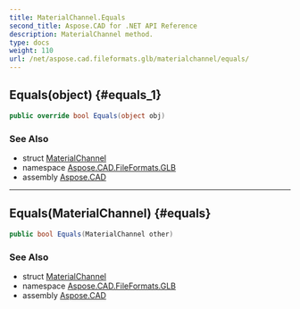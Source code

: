 ```yaml
---
title: MaterialChannel.Equals
second_title: Aspose.CAD for .NET API Reference
description: MaterialChannel method. 
type: docs
weight: 110
url: /net/aspose.cad.fileformats.glb/materialchannel/equals/
---
```

## Equals(object) {#equals_1}

```csharp
public override bool Equals(object obj)
```

### See Also

* struct [MaterialChannel](../)
* namespace [Aspose.CAD.FileFormats.GLB](../../materialchannel/)
* assembly [Aspose.CAD](../../../)

---

## Equals(MaterialChannel) {#equals}

```csharp
public bool Equals(MaterialChannel other)
```

### See Also

* struct [MaterialChannel](../)
* namespace [Aspose.CAD.FileFormats.GLB](../../materialchannel/)
* assembly [Aspose.CAD](../../../)


